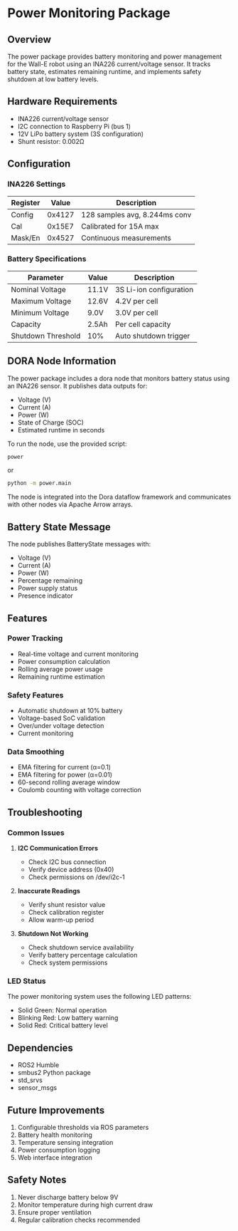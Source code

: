 # Power Monitoring Package

## Overview
The power package provides battery monitoring and power management for the Wall-E robot using an INA226 current/voltage sensor. It tracks battery state, estimates remaining runtime, and implements safety shutdown at low battery levels.

## Hardware Requirements
- INA226 current/voltage sensor
- I2C connection to Raspberry Pi (bus 1)
- 12V LiPo battery system (3S configuration)
- Shunt resistor: 0.002Ω

## Configuration

### INA226 Settings
| Register | Value    | Description                    |
|----------|----------|--------------------------------|
| Config   | 0x4127   | 128 samples avg, 8.244ms conv  |
| Cal      | 0x15E7   | Calibrated for 15A max        |
| Mask/En  | 0x4527   | Continuous measurements        |

### Battery Specifications
| Parameter          | Value | Description              |
|-------------------|-------|--------------------------|
| Nominal Voltage   | 11.1V | 3S Li-ion configuration |
| Maximum Voltage   | 12.6V | 4.2V per cell           |
| Minimum Voltage   | 9.0V  | 3.0V per cell           |
| Capacity         | 2.5Ah | Per cell capacity        |
| Shutdown Threshold| 10%   | Auto shutdown trigger    |

## DORA Node Information

The power package includes a dora node that monitors battery status using an INA226 sensor. It publishes data outputs for:
- Voltage (V)
- Current (A)
- Power (W)
- State of Charge (SOC)
- Estimated runtime in seconds

To run the node, use the provided script:
```bash
power
```
or
```bash
python -m power.main
```

The node is integrated into the Dora dataflow framework and communicates with other nodes via Apache Arrow arrays.

## Battery State Message
The node publishes BatteryState messages with:
- Voltage (V)
- Current (A)
- Power (W)
- Percentage remaining
- Power supply status
- Presence indicator

## Features

### Power Tracking
- Real-time voltage and current monitoring
- Power consumption calculation
- Rolling average power usage
- Remaining runtime estimation

### Safety Features
- Automatic shutdown at 10% battery
- Voltage-based SoC validation
- Over/under voltage detection
- Current monitoring

### Data Smoothing
- EMA filtering for current (α=0.1)
- EMA filtering for power (α=0.01)
- 60-second rolling average window
- Coulomb counting with voltage correction

## Troubleshooting

### Common Issues

1. **I2C Communication Errors**
   - Check I2C bus connection
   - Verify device address (0x40)
   - Check permissions on /dev/i2c-1

2. **Inaccurate Readings**
   - Verify shunt resistor value
   - Check calibration register
   - Allow warm-up period

3. **Shutdown Not Working**
   - Check shutdown service availability
   - Verify battery percentage calculation
   - Check system permissions

### LED Status
The power monitoring system uses the following LED patterns:
- Solid Green: Normal operation
- Blinking Red: Low battery warning
- Solid Red: Critical battery level

## Dependencies
- ROS2 Humble
- smbus2 Python package
- std_srvs
- sensor_msgs

## Future Improvements
1. Configurable thresholds via ROS parameters
2. Battery health monitoring
3. Temperature sensing integration
4. Power consumption logging
5. Web interface integration

## Safety Notes
1. Never discharge battery below 9V
2. Monitor temperature during high current draw
3. Ensure proper ventilation
4. Regular calibration checks recommended
